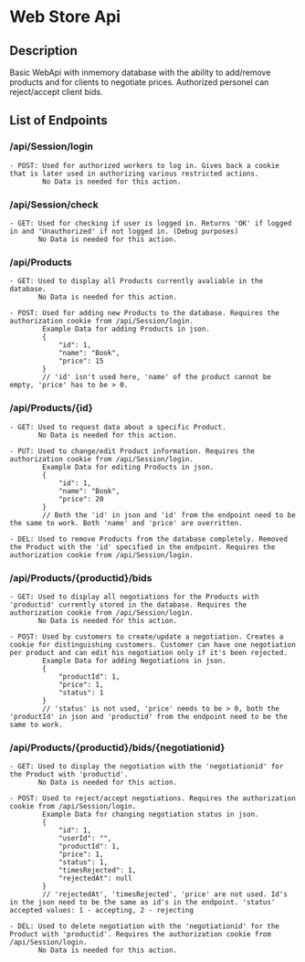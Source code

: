 # Web Store Api

## Description
Basic WebApi with inmemory database with the ability to add/remove products and for clients to negotiate prices. Authorized personel can reject/accept client bids.

## List of Endpoints

### /api/Session/login
    - POST: Used for authorized workers to log in. Gives back a cookie that is later used in authorizing various restricted actions.
            No Data is needed for this action.
    
### /api/Session/check
    - GET: Used for checking if user is logged in. Returns 'OK' if logged in and 'Unauthorized' if not logged in. (Debug purposes)
           No Data is needed for this action.

### /api/Products
    - GET: Used to display all Products currently avaliable in the database.
           No Data is needed for this action.

    - POST: Used for adding new Products to the database. Requires the authorization cookie from /api/Session/login.
            Example Data for adding Products in json.
            {
                "id": 1,
                "name": "Book",
                "price": 15
            }            
            // 'id' isn't used here, 'name' of the product cannot be empty, 'price' has to be > 0.
            

### /api/Products/{id}
    - GET: Used to request data about a specific Product.
           No Data is needed for this action.

    - PUT: Used to change/edit Product information. Requires the authorization cookie from /api/Session/login.
            Example Data for editing Products in json.
            {
                "id": 1,
                "name": "Book",
                "price": 20
            }
            // Both the 'id' in json and 'id' from the endpoint need to be the same to work. Both 'name' and 'price' are overritten.
    
    - DEL: Used to remove Products from the database completely. Removed the Product with the 'id' specified in the endpoint. Requires the authorization cookie from /api/Session/login.
    
### /api/Products/{productid}/bids
    - GET: Used to display all negotiations for the Products with 'productid' currently stored in the database. Requires the authorization cookie from /api/Session/login.
           No Data is needed for this action.
    
    - POST: Used by customers to create/update a negotiation. Creates a cookie for distinguishing customers. Customer can have one negotiation per product and can edit his negotiation only if it's been rejected.
            Example Data for adding Negotiations in json.
            {
                "productId": 1,
                "price": 1,
                "status": 1
            }
            // 'status' is not used, 'price' needs to be > 0, both the 'productId' in json and 'productid' from the endpoint need to be the same to work.
            
### /api/Products/{productid}/bids/{negotiationid}
    - GET: Used to display the negotiation with the 'negotiationid' for the Product with 'productid'.
           No Data is needed for this action.
    
    - POST: Used to reject/accept negotiations. Requires the authorization cookie from /api/Session/login.
            Example Data for changing negotiation status in json.
            {
                "id": 1,
                "userId": "",
                "productId": 1,
                "price": 1,
                "status": 1,
                "timesRejected": 1,
                "rejectedAt": null
            }
            // 'rejectedAt', 'timesRejected', 'price' are not used. Id's in the json need to be the same as id's in the endpoint. 'status' accepted values: 1 - accepting, 2 - rejecting
    
    - DEL: Used to delete negotiation with the 'negotiationid' for the Product with 'productid'. Requires the authorization cookie from /api/Session/login.
           No Data is needed for this action.
